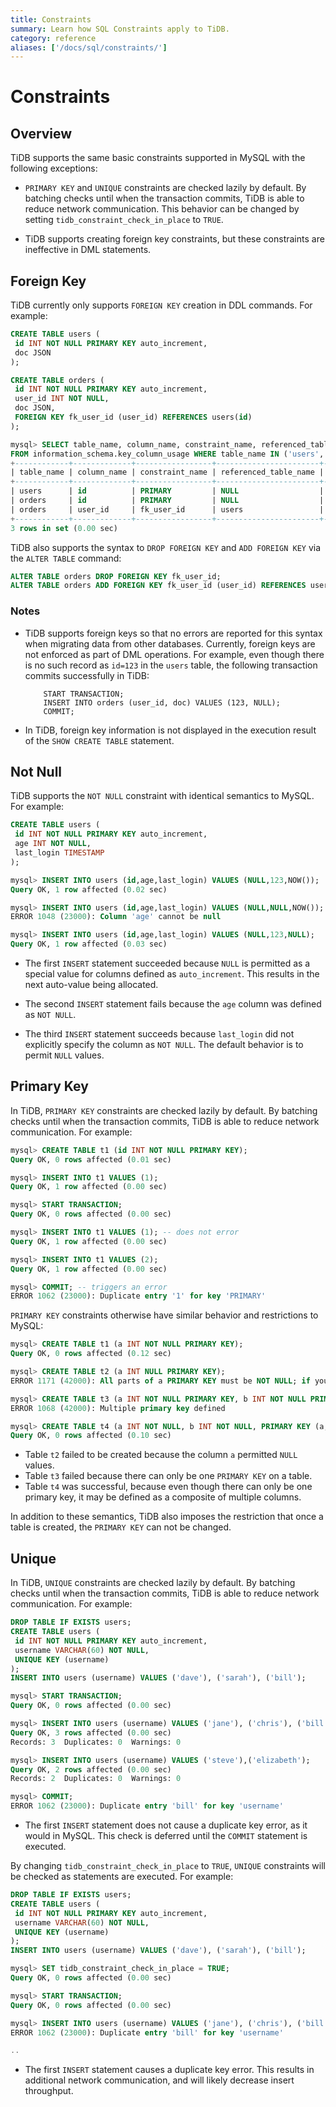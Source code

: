 ```yaml
---
title: Constraints
summary: Learn how SQL Constraints apply to TiDB.
category: reference
aliases: ['/docs/sql/constraints/']
---
```


# Constraints

## Overview

TiDB supports the same basic constraints supported in MySQL with the following exceptions:

- `PRIMARY KEY` and `UNIQUE` constraints are checked lazily by default. By batching checks until when the transaction commits, TiDB is able to reduce network communication. This behavior can be changed by setting `tidb_constraint_check_in_place` to `TRUE`.

- TiDB supports creating foreign key constraints, but these constraints are ineffective in DML statements.

## Foreign Key

TiDB currently only supports `FOREIGN KEY` creation in DDL commands. For example:

```sql
CREATE TABLE users (
 id INT NOT NULL PRIMARY KEY auto_increment,
 doc JSON
);

CREATE TABLE orders (
 id INT NOT NULL PRIMARY KEY auto_increment,
 user_id INT NOT NULL,
 doc JSON,
 FOREIGN KEY fk_user_id (user_id) REFERENCES users(id)
);

mysql> SELECT table_name, column_name, constraint_name, referenced_table_name, referenced_column_name
FROM information_schema.key_column_usage WHERE table_name IN ('users', 'orders');
+------------+-------------+-----------------+-----------------------+------------------------+
| table_name | column_name | constraint_name | referenced_table_name | referenced_column_name |
+------------+-------------+-----------------+-----------------------+------------------------+
| users      | id          | PRIMARY         | NULL                  | NULL                   |
| orders     | id          | PRIMARY         | NULL                  | NULL                   |
| orders     | user_id     | fk_user_id      | users                 | id                     |
+------------+-------------+-----------------+-----------------------+------------------------+
3 rows in set (0.00 sec)
```

TiDB also supports the syntax to `DROP FOREIGN KEY` and `ADD FOREIGN KEY` via the `ALTER TABLE` command:

```sql
ALTER TABLE orders DROP FOREIGN KEY fk_user_id;
ALTER TABLE orders ADD FOREIGN KEY fk_user_id (user_id) REFERENCES users(id);
```

### Notes

* TiDB supports foreign keys so that no errors are reported for this syntax when migrating data from other databases. Currently, foreign keys are not enforced as part of DML operations. For example, even though there is no such record as `id=123` in the `users` table, the following transaction commits successfully in TiDB:

    ```
        START TRANSACTION;
        INSERT INTO orders (user_id, doc) VALUES (123, NULL);
        COMMIT;
    ```

* In TiDB, foreign key information is not displayed in the execution result of the `SHOW CREATE TABLE` statement.

## Not Null

TiDB supports the `NOT NULL` constraint with identical semantics to MySQL. For example:

```sql
CREATE TABLE users (
 id INT NOT NULL PRIMARY KEY auto_increment,
 age INT NOT NULL,
 last_login TIMESTAMP
);

mysql> INSERT INTO users (id,age,last_login) VALUES (NULL,123,NOW());
Query OK, 1 row affected (0.02 sec)

mysql> INSERT INTO users (id,age,last_login) VALUES (NULL,NULL,NOW());
ERROR 1048 (23000): Column 'age' cannot be null

mysql> INSERT INTO users (id,age,last_login) VALUES (NULL,123,NULL);
Query OK, 1 row affected (0.03 sec)
```

* The first `INSERT` statement succeeded because `NULL` is permitted as a special value for columns defined as `auto_increment`. This results in the next auto-value being allocated.

* The second `INSERT` statement fails because the `age` column was defined as `NOT NULL`.

* The third `INSERT` statement succeeds because `last_login` did not explicitly specify the column as `NOT NULL`. The default behavior is to permit `NULL` values.

## Primary Key

In TiDB, `PRIMARY KEY` constraints are checked lazily by default. By batching checks until when the transaction commits, TiDB is able to reduce network communication. For example:

```sql
mysql> CREATE TABLE t1 (id INT NOT NULL PRIMARY KEY);
Query OK, 0 rows affected (0.01 sec)

mysql> INSERT INTO t1 VALUES (1);
Query OK, 1 row affected (0.00 sec)

mysql> START TRANSACTION;
Query OK, 0 rows affected (0.00 sec)

mysql> INSERT INTO t1 VALUES (1); -- does not error
Query OK, 1 row affected (0.00 sec)

mysql> INSERT INTO t1 VALUES (2);
Query OK, 1 row affected (0.00 sec)

mysql> COMMIT; -- triggers an error
ERROR 1062 (23000): Duplicate entry '1' for key 'PRIMARY'
```

`PRIMARY KEY` constraints otherwise have similar behavior and restrictions to MySQL:

```sql
mysql> CREATE TABLE t1 (a INT NOT NULL PRIMARY KEY);
Query OK, 0 rows affected (0.12 sec)

mysql> CREATE TABLE t2 (a INT NULL PRIMARY KEY);
ERROR 1171 (42000): All parts of a PRIMARY KEY must be NOT NULL; if you need NULL in a key, use UNIQUE instead

mysql> CREATE TABLE t3 (a INT NOT NULL PRIMARY KEY, b INT NOT NULL PRIMARY KEY);
ERROR 1068 (42000): Multiple primary key defined

mysql> CREATE TABLE t4 (a INT NOT NULL, b INT NOT NULL, PRIMARY KEY (a,b));
Query OK, 0 rows affected (0.10 sec)
```

* Table `t2` failed to be created because the column `a` permitted `NULL` values.
* Table `t3` failed because there can only be one `PRIMARY KEY` on a table.
* Table `t4` was successful, because even though there can only be one primary key, it may be defined as a composite of multiple columns.

In addition to these semantics, TiDB also imposes the restriction that once a table is created, the `PRIMARY KEY` can not be changed.

## Unique

In TiDB, `UNIQUE` constraints are checked lazily by default. By batching checks until when the transaction commits, TiDB is able to reduce network communication. For example:

```sql
DROP TABLE IF EXISTS users;
CREATE TABLE users (
 id INT NOT NULL PRIMARY KEY auto_increment,
 username VARCHAR(60) NOT NULL,
 UNIQUE KEY (username)
);
INSERT INTO users (username) VALUES ('dave'), ('sarah'), ('bill');

mysql> START TRANSACTION;
Query OK, 0 rows affected (0.00 sec)

mysql> INSERT INTO users (username) VALUES ('jane'), ('chris'), ('bill');
Query OK, 3 rows affected (0.00 sec)
Records: 3  Duplicates: 0  Warnings: 0

mysql> INSERT INTO users (username) VALUES ('steve'),('elizabeth');
Query OK, 2 rows affected (0.00 sec)
Records: 2  Duplicates: 0  Warnings: 0

mysql> COMMIT;
ERROR 1062 (23000): Duplicate entry 'bill' for key 'username'
```

* The first `INSERT` statement does not cause a duplicate key error, as it would in MySQL. This check is deferred until the `COMMIT` statement is executed.

By changing `tidb_constraint_check_in_place` to `TRUE`, `UNIQUE` constraints will be checked as statements are executed. For example:

```sql
DROP TABLE IF EXISTS users;
CREATE TABLE users (
 id INT NOT NULL PRIMARY KEY auto_increment,
 username VARCHAR(60) NOT NULL,
 UNIQUE KEY (username)
);
INSERT INTO users (username) VALUES ('dave'), ('sarah'), ('bill');

mysql> SET tidb_constraint_check_in_place = TRUE;
Query OK, 0 rows affected (0.00 sec)

mysql> START TRANSACTION;
Query OK, 0 rows affected (0.00 sec)

mysql> INSERT INTO users (username) VALUES ('jane'), ('chris'), ('bill');
ERROR 1062 (23000): Duplicate entry 'bill' for key 'username'

..
```

* The first `INSERT` statement causes a duplicate key error. This results in additional network communication, and will likely decrease insert throughput.
